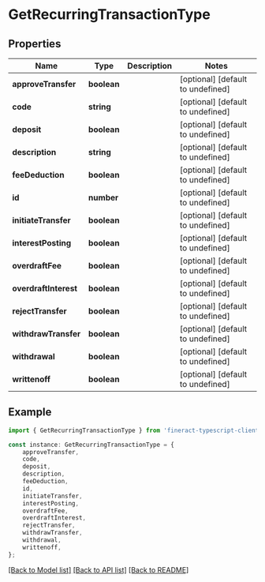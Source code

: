 # GetRecurringTransactionType


## Properties

Name | Type | Description | Notes
------------ | ------------- | ------------- | -------------
**approveTransfer** | **boolean** |  | [optional] [default to undefined]
**code** | **string** |  | [optional] [default to undefined]
**deposit** | **boolean** |  | [optional] [default to undefined]
**description** | **string** |  | [optional] [default to undefined]
**feeDeduction** | **boolean** |  | [optional] [default to undefined]
**id** | **number** |  | [optional] [default to undefined]
**initiateTransfer** | **boolean** |  | [optional] [default to undefined]
**interestPosting** | **boolean** |  | [optional] [default to undefined]
**overdraftFee** | **boolean** |  | [optional] [default to undefined]
**overdraftInterest** | **boolean** |  | [optional] [default to undefined]
**rejectTransfer** | **boolean** |  | [optional] [default to undefined]
**withdrawTransfer** | **boolean** |  | [optional] [default to undefined]
**withdrawal** | **boolean** |  | [optional] [default to undefined]
**writtenoff** | **boolean** |  | [optional] [default to undefined]

## Example

```typescript
import { GetRecurringTransactionType } from 'fineract-typescript-client';

const instance: GetRecurringTransactionType = {
    approveTransfer,
    code,
    deposit,
    description,
    feeDeduction,
    id,
    initiateTransfer,
    interestPosting,
    overdraftFee,
    overdraftInterest,
    rejectTransfer,
    withdrawTransfer,
    withdrawal,
    writtenoff,
};
```

[[Back to Model list]](../README.md#documentation-for-models) [[Back to API list]](../README.md#documentation-for-api-endpoints) [[Back to README]](../README.md)
